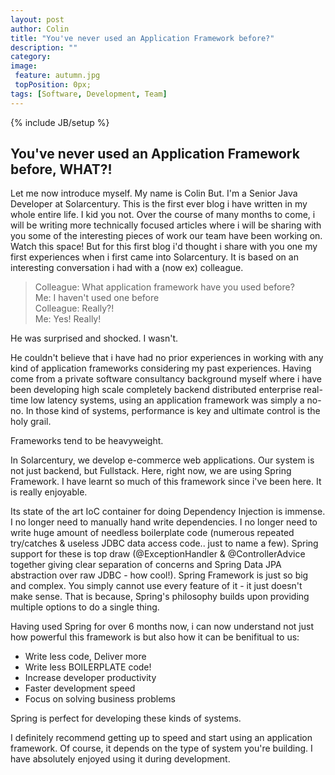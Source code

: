 ```yaml
---
layout: post
author: Colin
title: "You've never used an Application Framework before?"
description: ""
category:
image:
 feature: autumn.jpg
 topPosition: 0px;
tags: [Software, Development, Team]
---
```

{% include JB/setup %}​

## You've never used an Application Framework before, WHAT?!

Let me now introduce myself. My name is Colin But. I'm a Senior Java Developer at Solarcentury. This is the first ever blog i have written in my whole entire life. I kid you not.
Over the course of many months to come, i will be writing more technically focused articles where i will be sharing with you some of the interesting pieces of work our team have been working on. Watch this space! But for this first blog i'd thought i share with you one my first experiences when i first came into Solarcentury. It is based on an interesting conversation i had with a (now ex) colleague.

> Colleague: What application framework have you used before?  
> Me: I haven't used one before  
> Colleague: Really?!  
> Me: Yes! Really!

He was surprised and shocked. I wasn't.

He couldn't believe that i have had no prior experiences in working with any kind of application frameworks considering my past experiences. Having come from a private software consultancy background myself where i have been developing high scale completely backend distributed enterprise real-time low latency systems, using an application framework was simply a no-no. In those kind of systems, performance is key and ultimate control is the holy grail.

Frameworks tend to be heavyweight.

In Solarcentury, we develop e-commerce web applications. Our system is not just backend, but Fullstack. Here, right now, we are using Spring Framework. I have learnt so much of this framework since i've been here. It is really enjoyable.

Its state of the art IoC container for doing Dependency Injection is immense. I no longer need to manually hand write dependencies. I no longer need to write huge amount of needless boilerplate code (numerous repeated try/catches & useless JDBC data access code.. just to name a few). Spring support for these is top draw (@ExceptionHandler & @ControllerAdvice together giving clear separation of concerns and Spring Data JPA abstraction over raw JDBC - how cool!). Spring Framework is just so big and complex. You simply cannot use every feature of it - it just doesn't make sense. That is because, Spring's philosophy builds upon providing multiple options to do a single thing.

Having used Spring for over 6 months now, i can now understand not just how powerful this framework is but also how it can be benifitual to us:   

- Write less code, Deliver more  
- Write less BOILERPLATE code!   
- Increase developer productivity   
- Faster development speed   
- Focus on solving business problems   

Spring is perfect for developing these kinds of systems.

I definitely recommend getting up to speed and start using an application framework. Of course, it depends on the type of system you're building. I have absolutely enjoyed using it during development.
